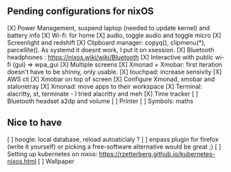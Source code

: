 ## Pending configurations for nixOS

[X] Power Management, suspend laptop (needed to update kernel) and battery info
[X] Wi-fi: for home
[X] audio, toggle audio and toggle micro
[X] Screenlight and redshift
[X] Clipboard manager: copyq(), clipmenu(*), parcellite(). As systemd it doesnt work, I put it on xsession.
[X] Bluetooth headphones : https://nixos.wiki/wiki/Bluetooth
[X] Interactive with public wi-fi (gui) => wpa_gui
[X] Multiple screens
[X] Xmonad + Xmobar: first iteration doesn't have to be shinny, only usable.
[X] touchpad: increase sensivity
[X] AWS cli
[X] Xmobar on top of screen
[X] Configure Xmonad, xmobar and stalonetray
[X] Xmonad: move apps to their workspace
[X] Terminal: alacritty, st, terminate
    - I tried alacritty and meh
[X] Time tracker
[ ] Bluetooth headset a2dp and volume
[ ] Printer
[ ] Symbols: maths

## Nice to have

[ ] hoogle: local database, reload autoaticlaly ?
[ ] enpass plugin for firefox (write it yourself)
    or picking a free-software alternative would be great ;)
[ ] Setting up kubernetes on nixos: https://rzetterberg.github.io/kubernetes-nixos.html
[ ] Wallpaper
